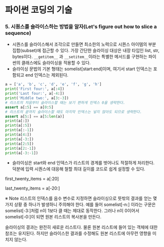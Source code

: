 # 파이썬 코딩의 기술



### 5. 시퀀스를 슬라이스하는 방법을 알자(Let's figure out how to slice a sequence)

* 시퀀스를 슬라이스해서 조각으로 만들면 최소한의 노력으로 시퀀스 아이템의 부분집합(subset)에 접근할 수 있다. 가장 간단한 슬라이싱 대상은 내장 타입인 list, str, bytes이다. `__getitem__` 과 `__setitem__`이라는  특별한 메서드를 구현하는 파이썬의 클래스에도 슬라이싱을 적용할 수 있다.
* 슬라이싱 문법의 기본 형태는 somelist[start:end]이며, 여기서 start 인덱스는 포함되고 end 인덱스는 제외된다.

```python
a = ['a', 'b', 'c', 'd', 'e', 'f', 'g', 'h']
print('First four:', a[:4])
print('Last four:', a[-4:])
print('Middle two:', a[3:-3])
# 리스트의 처음부터 슬라이스할 때는 보기 편하게 인덱스 0을 생략한다.
assert a[:5] == a[0:5]
# 리스트의 끝까지 슬라이스할 때도 마지막 인덱스는 넣지 않아도 되므로 생략한다.
assert a[5:] == a[5:len(a)]
print(a[:])
print(a[:5])
print(a[:-1])
print(a[4:])
print(a[-3:])
print(a[2:5])
print(a[2:-1])
print(a[-3:-1])   
```

* 슬라이싱은 start와 end 인덱스가 리스트의 경계를 벗어나도 적절하게 처리한다. 덕분에 입력 시퀀스에 대응해 철할 최대 길이를 코드로 쉽게 설정할 수 있다.

first_twenty_items = a[:20]

last_twenty_items = a[-20:]

※ Note 리스트의 인덱스를 음수 변수로 지정하면 슬라이싱으로 뜻밖의 결과를 얻는 몇 가지 상황 중 하나가 발생하니 주의해야 한다. 예를 들어 somelist[-n:] 이라는 구문은 somelist[-3:]처럼 n이 1보다 클 때는 제대로 동작한다. 그러나 n이 0이어서 somelist[-0:]이 되면 원본 리스트의 복사본을 만든다.

슬라이싱의 결과는 완전히 새로운 리스트다. 물론 원본 리스트에 들어 있는 객체에 대한 참조는 유지된다. 하지만 슬라이스한 결과를 수정해도 원본 리스트에 아무런 영향을 미치지 않는다.

